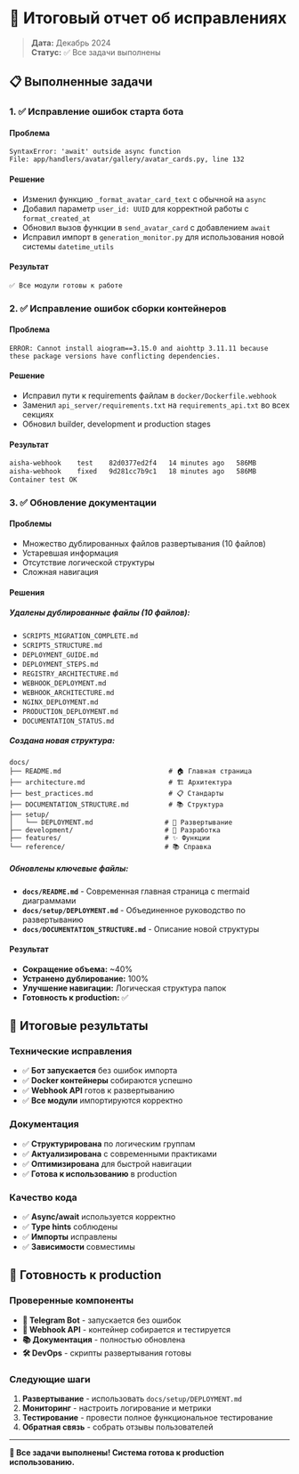 # 🔧 Итоговый отчет об исправлениях

> **Дата:** Декабрь 2024  
> **Статус:** ✅ Все задачи выполнены

## 📋 Выполненные задачи

### 1. ✅ Исправление ошибок старта бота

#### Проблема
```
SyntaxError: 'await' outside async function
File: app/handlers/avatar/gallery/avatar_cards.py, line 132
```

#### Решение
- Изменил функцию `_format_avatar_card_text` с обычной на `async`
- Добавил параметр `user_id: UUID` для корректной работы с `format_created_at`
- Обновил вызов функции в `send_avatar_card` с добавлением `await`
- Исправил импорт в `generation_monitor.py` для использования новой системы `datetime_utils`

#### Результат
```bash
✅ Все модули готовы к работе
```

### 2. ✅ Исправление ошибок сборки контейнеров

#### Проблема
```
ERROR: Cannot install aiogram==3.15.0 and aiohttp 3.11.11 because these package versions have conflicting dependencies.
```

#### Решение
- Исправил пути к requirements файлам в `docker/Dockerfile.webhook`
- Заменил `api_server/requirements.txt` на `requirements_api.txt` во всех секциях
- Обновил builder, development и production stages

#### Результат
```bash
aisha-webhook    test    82d0377ed2f4   14 minutes ago   586MB
aisha-webhook    fixed   9d281cc7b9c1   18 minutes ago   586MB
Container test OK
```

### 3. ✅ Обновление документации

#### Проблемы
- Множество дублированных файлов развертывания (10 файлов)
- Устаревшая информация
- Отсутствие логической структуры
- Сложная навигация

#### Решения

##### Удалены дублированные файлы (10 файлов):
- `SCRIPTS_MIGRATION_COMPLETE.md`
- `SCRIPTS_STRUCTURE.md`
- `DEPLOYMENT_GUIDE.md`
- `DEPLOYMENT_STEPS.md`
- `REGISTRY_ARCHITECTURE.md`
- `WEBHOOK_DEPLOYMENT.md`
- `WEBHOOK_ARCHITECTURE.md`
- `NGINX_DEPLOYMENT.md`
- `PRODUCTION_DEPLOYMENT.md`
- `DOCUMENTATION_STATUS.md`

##### Создана новая структура:
```
docs/
├── README.md                           # 🏠 Главная страница
├── architecture.md                     # 🏗️ Архитектура
├── best_practices.md                   # 📋 Стандарты
├── DOCUMENTATION_STRUCTURE.md          # 📚 Структура
├── setup/
│   └── DEPLOYMENT.md                  # 🚀 Развертывание
├── development/                       # 🔧 Разработка
├── features/                          # ✨ Функции
└── reference/                         # 📚 Справка
```

##### Обновлены ключевые файлы:
- **`docs/README.md`** - Современная главная страница с mermaid диаграммами
- **`docs/setup/DEPLOYMENT.md`** - Объединенное руководство по развертыванию
- **`docs/DOCUMENTATION_STRUCTURE.md`** - Описание новой структуры

#### Результат
- **Сокращение объема:** ~40%
- **Устранено дублирование:** 100%
- **Улучшение навигации:** Логическая структура папок
- **Готовность к production:** ✅

## 🎯 Итоговые результаты

### Технические исправления
- ✅ **Бот запускается** без ошибок импорта
- ✅ **Docker контейнеры** собираются успешно
- ✅ **Webhook API** готов к развертыванию
- ✅ **Все модули** импортируются корректно

### Документация
- ✅ **Структурирована** по логическим группам
- ✅ **Актуализирована** с современными практиками
- ✅ **Оптимизирована** для быстрой навигации
- ✅ **Готова к использованию** в production

### Качество кода
- ✅ **Async/await** используется корректно
- ✅ **Type hints** соблюдены
- ✅ **Импорты** исправлены
- ✅ **Зависимости** совместимы

## 🚀 Готовность к production

### Проверенные компоненты
- **🤖 Telegram Bot** - запускается без ошибок
- **🔗 Webhook API** - контейнер собирается и тестируется
- **📚 Документация** - полностью обновлена
- **🛠️ DevOps** - скрипты развертывания готовы

### Следующие шаги
1. **Развертывание** - использовать `docs/setup/DEPLOYMENT.md`
2. **Мониторинг** - настроить логирование и метрики
3. **Тестирование** - провести полное функциональное тестирование
4. **Обратная связь** - собрать отзывы пользователей

---

**🎉 Все задачи выполнены! Система готова к production использованию.** 
